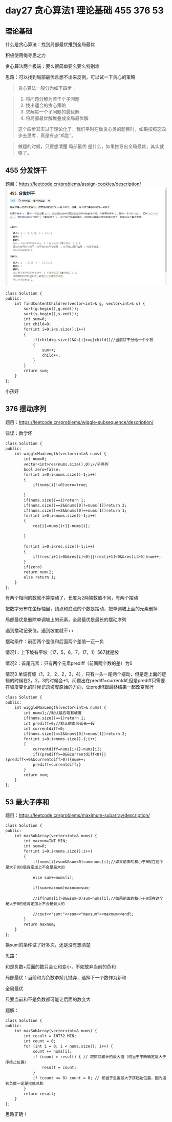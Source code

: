 # day27 贪心算法1 理论基础 455 376 53

## 理论基础

什么是贪心算法：找到局部最优推到全局最优

积极使用俺寻思之力

贪心算法两个极端：要么很简单要么要么特别难

思路：可以找到局部最优且想不出来反例，可以试一下贪心的策略

>贪心算法一般分为如下四步：

>1. 将问题分解为若干个子问题
>2. 找出适合的贪心策略
>3. 求解每一个子问题的最优解
>4. 将局部最优解堆叠成全局最优解
>
>这个四步其实过于理论化了，我们平时在做贪心类的题目时，如果按照这四步去思考，真是有点“鸡肋”。

>做题的时候，只要想清楚 局部最优 是什么，如果推导出全局最优，其实就够了。


## 455 分发饼干

题目：https://leetcode.cn/problems/assign-cookies/description/
![alt text](images/image-19.png)
```
class Solution {
public:
    int findContentChildren(vector<int>& g, vector<int>& s) {
        sort(g.begin(),g.end());
        sort(s.begin(),s.end());
        int sum=0;
        int child=0;
        for(int i=0;i<s.size();i++)
        {
            if(child<g.size()&&s[i]>=g[child])//当前饼干分给一个小孩
            {
                sum++;
                child++;
            }
        }
        return sum;
    }
};
```

小孩好
## 376 摆动序列
题目：https://leetcode.cn/problems/wiggle-subsequence/description/

错误：数学坏
```
class Solution {
public:
    int wiggleMaxLength(vector<int>& nums) {
        int num=0;
        vector<int>res(nums.size(),0);//子序列
        bool zero=false;
        for(int i=0;i<nums.size()-1;i++)
        {
            if(nums[i]!=0)zero=true;
            
        }
        if(nums.size()==1)return 1;
        if(nums.size()==2&&nums[0]!=nums[1])return 2;
        if(nums.size()==2&&nums[0]==nums[1])return 1;
        for(int i=0;i<nums.size()-1;i++)
        {
            res[i]=nums[i+1]-nums[i];
            
        }

        for(int i=0;i<res.size()-1;i++)
        {
            if((res[i+1]>0&&res[i]<0)||(res[i+1]<0&&res[i]>0))num++;
        }
        if(zero)
        return num+2;
        else return 1;
    }
};
```
有两个相同的数就不算摆动了，长度为2两端数值不同，有两个摆动

把数字分布在坐标轴里，顶点和底点的个数是摆动，把单调坡上面的元素删掉

局部最优是删除单调坡上的元素，全局最优是最长的摆动序列

遇到摆动记录值，遇到坡度就不++

摆动条件：前面两个差值和后面两个差值一正一负

情况1：上下坡有平坡（17，5，6，7，17，1）567就是坡

情况2：首尾元素：只有两个元素prediff（前面两个数的差）为0

情况3 单调有坡（1，2，2，2，3，4），只有一头一尾两个摆动，但是走上面的逻辑的时候在2，2，3的时候会+1，问题出在prediff=currentdif,但是prediff只需要在坡度变化的时候记录坡度原始的方向，让prediff跟最终结果一起改变就行
```
class Solution {
public:
    int wiggleMaxLength(vector<int>& nums) {
        int num=1;//默认最右端有坡度
        if(nums.size()==1)return 1;
        int prediff=0;//默认前面会延长一段
        int currentdiff=0;
        if(nums.size()==2&&nums[0]!=nums[1])return 2;
        for(int i=0;i<nums.size()-1;i++)
        {
            currentdiff=nums[i+1]-nums[i];
            if((prediff>=0&&currentdiff<0)||(prediff<=0&&currentdiff>0)){num++;
            prediff=currentdiff;}
        }
        return num;
    }
};
```
## 53 最大子序和
题目：https://leetcode.cn/problems/maximum-subarray/description/
```
class Solution {
public:
    int maxSubArray(vector<int>& nums) {
        int maxnum=INT_MIN;
        int sum=0;
        for(int i=0;i<nums.size();i++)
        {
            if(nums[i]>sum&&sum<0)sum=nums[i];//如果前面的和小于0现在这个是大于0的值肯定加上不会是最大的

            else sum+=nums[i];

            if(sum>maxnum)maxnum=sum;

            //if(nums[i]>0&&sum<0)sum=nums[i];//如果前面的和小于0现在这个是大于0的值肯定加上不会是最大的
            
            //cout<<"sum:"<<sum<<"maxsum"<<maxnum<<endl;
        }
        return maxnum;
    }
};
```
换sum的条件试了好多次，还是没有想清楚

思路：

和是负数+后面的数只会让和变小，不如放弃当前的负和

局部最优：当前和为负数李娇儿抛弃，选择下一个数作为新和

全局最优

只要当前和不是负数都可能让后面的数变大

题解：
```
class Solution {
public:
    int maxSubArray(vector<int>& nums) {
        int result = INT32_MIN;
        int count = 0;
        for (int i = 0; i < nums.size(); i++) {
            count += nums[i];
            if (count > result) { // 取区间累计的最大值（相当于不断确定最大子序终止位置）
                result = count;
            }
            if (count <= 0) count = 0; // 相当于重置最大子序起始位置，因为遇到负数一定是拉低总和
        }
        return result;
    }
};
```
思路正确！
